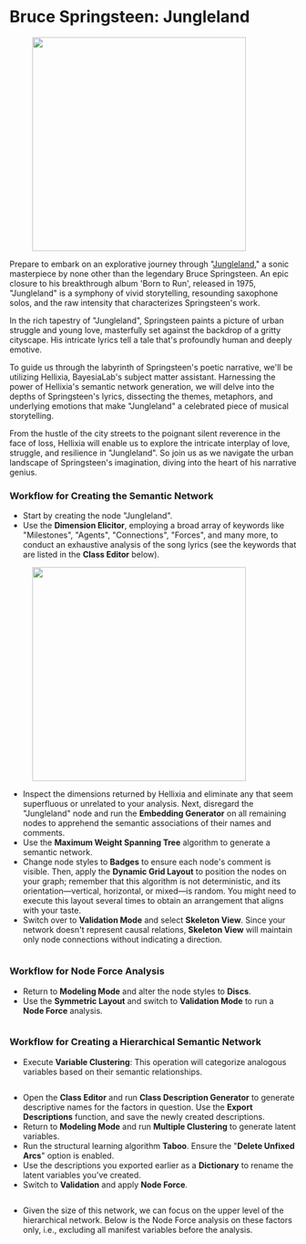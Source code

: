 # Bruce Springsteen: Jungleland

<figure><img src="https://res.cloudinary.com/dvr3obmlj/image/upload/v1690308696/Jungleland_gveyyu.png" alt="" width="375"><figcaption></figcaption></figure>

Prepare to embark on an explorative journey through "[Jungleland](https://www.youtube.com/watch?v=l6IwxpL-ZDk\&ab\_channel=BruceSpringsteen-Topic)," a sonic masterpiece by none other than the legendary Bruce Springsteen. An epic closure to his breakthrough album 'Born to Run', released in 1975, "Jungleland" is a symphony of vivid storytelling, resounding saxophone solos, and the raw intensity that characterizes Springsteen's work.

In the rich tapestry of "Jungleland", Springsteen paints a picture of urban struggle and young love, masterfully set against the backdrop of a gritty cityscape. His intricate lyrics tell a tale that's profoundly human and deeply emotive.

To guide us through the labyrinth of Springsteen's poetic narrative, we'll be utilizing Hellixia, BayesiaLab's subject matter assistant. Harnessing the power of Hellixia's semantic network generation, we will delve into the depths of Springsteen's lyrics, dissecting the themes, metaphors, and underlying emotions that make "Jungleland" a celebrated piece of musical storytelling.

From the hustle of the city streets to the poignant silent reverence in the face of loss, Hellixia will enable us to explore the intricate interplay of love, struggle, and resilience in "Jungleland". So join us as we navigate the urban landscape of Springsteen's imagination, diving into the heart of his narrative genius.

### Workflow for Creating the Semantic Network

* Start by creating the node "Jungleland". &#x20;
* Use the **Dimension Elicitor**, employing a broad array of keywords like "Milestones", "Agents", "Connections", "Forces", and many more, to conduct an exhaustive analysis of the song lyrics (see the keywords that are listed in the **Class Editor** below).&#x20;

<figure><img src="https://res.cloudinary.com/dvr3obmlj/image/upload/v1690306385/Jungleland-KW_kukrzz.png" alt="" width="375"><figcaption></figcaption></figure>

* Inspect the dimensions returned by Hellixia and eliminate any that seem superfluous or unrelated to your analysis. Next, disregard the "Jungleland" node and run the **Embedding Generator** on all remaining nodes to apprehend the semantic associations of their names and comments.
* Use the **Maximum Weight Spanning Tree** algorithm to generate a semantic network.&#x20;
* Change node styles to **Badges** to ensure each node's comment is visible. Then, apply the **Dynamic Grid Layout** to position the nodes on your graph; remember that this algorithm is not deterministic, and its orientation—vertical, horizontal, or mixed—is random. You might need to execute this layout several times to obtain an arrangement that aligns with your taste.
* Switch over to **Validation Mode** and select **Skeleton View**. Since your network doesn't represent causal relations, **Skeleton View** will maintain only node connections without indicating a direction.

<div data-full-width="true">

<figure><img src="https://res.cloudinary.com/dvr3obmlj/image/upload/v1690307531/Jungleland-SN_movrf3.svg" alt=""><figcaption></figcaption></figure>

</div>

### Workflow for Node Force Analysis

* Return to **Modeling Mode** and alter the node styles to **Discs**.&#x20;
* Use the **Symmetric Layout** and switch to **Validation Mode** to run a **Node Force** analysis.

<figure><img src="https://res.cloudinary.com/dvr3obmlj/image/upload/v1690307531/Jungleland-NF_pgxyqw.svg" alt=""><figcaption></figcaption></figure>

### Workflow for Creating a Hierarchical Semantic Network

* Execute **Variable Clustering**: This operation will categorize analogous variables based on their semantic relationships.

<figure><img src="https://res.cloudinary.com/dvr3obmlj/image/upload/v1690307531/Jungleland-VC_jqmel3.svg" alt=""><figcaption></figcaption></figure>

* Open the **Class Editor** and run **Class Description Generator** to generate descriptive names for the factors in question. Use the **Export Descriptions** function, and save the newly created descriptions.
* Return to **Modeling Mode** and run **Multiple Clustering** to generate latent variables.&#x20;
* Run the structural learning algorithm **Taboo**. Ensure the "**Delete Unfixed Arcs**" option is enabled.
* Use the descriptions you exported earlier as a **Dictionary** to rename the latent variables you've created.
* Switch to **Validation** and apply **Node Force**.

<figure><img src="https://res.cloudinary.com/dvr3obmlj/image/upload/v1690307531/Jungleland-HSN_qtwmab.svg" alt=""><figcaption></figcaption></figure>

* Given the size of this network, we can focus on the upper level of the hierarchical network. Below is the Node Force analysis on these factors only, i.e., excluding all manifest variables before the analysis.&#x20;

<figure><img src="https://res.cloudinary.com/dvr3obmlj/image/upload/v1690307531/Jungleland-HSN-L1_fvf2rv.svg" alt=""><figcaption></figcaption></figure>
